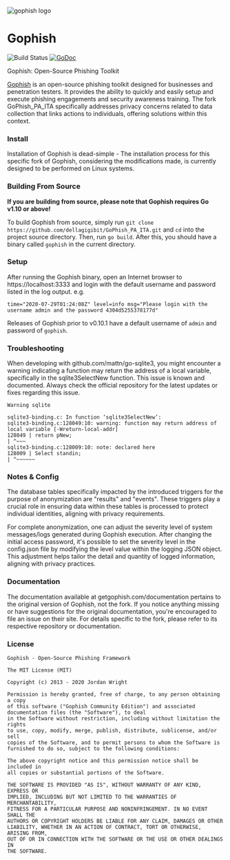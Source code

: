 ![gophish logo](https://raw.github.com/gophish/gophish/master/static/images/gophish_purple.png)

Gophish
=======

![Build Status](https://github.com/gophish/gophish/workflows/CI/badge.svg) [![GoDoc](https://godoc.org/github.com/gophish/gophish?status.svg)](https://godoc.org/github.com/gophish/gophish)

Gophish: Open-Source Phishing Toolkit

[Gophish](https://getgophish.com) is an open-source phishing toolkit designed for businesses and penetration testers. It provides the ability to quickly and easily setup and execute phishing engagements and security awareness training.
The fork GoPhish_PA_ITA specifically addresses privacy concerns related to data collection that links actions to individuals, offering solutions within this context.

### Install

Installation of Gophish is dead-simple - The installation process for this specific fork of Gophish, considering the modifications made, is currently designed to be performed on Linux systems.

### Building From Source
**If you are building from source, please note that Gophish requires Go v1.10 or above!**

To build Gophish from source, simply run ```git clone https://github.com/dellagigibit/GoPhish_PA_ITA.git``` and ```cd``` into the project source directory. Then, run ```go build```. After this, you should have a binary called ```gophish``` in the current directory.

### Setup
After running the Gophish binary, open an Internet browser to https://localhost:3333 and login with the default username and password listed in the log output.
e.g.
```
time="2020-07-29T01:24:08Z" level=info msg="Please login with the username admin and the password 4304d5255378177d"
```

Releases of Gophish prior to v0.10.1 have a default username of `admin` and password of `gophish`.

### Troubleshooting

When developing with github.com/mattn/go-sqlite3, you might encounter a warning indicating a function may return the address of a local variable, specifically in the sqlite3SelectNew function. This issue is known and documented. Always check the official repository for the latest updates or fixes regarding this issue.

```
Warning sqlite

sqlite3-binding.c: In function ‘sqlite3SelectNew’:
sqlite3-binding.c:128049:10: warning: function may return address of local variable [-Wreturn-local-addr]
128049 | return pNew;
| ^~~~
sqlite3-binding.c:128009:10: note: declared here
128009 | Select standin;
| ^~~~~~~
```

### Notes & Config

The database tables specifically impacted by the introduced triggers for the purpose of anonymization are "results" and "events". These triggers play a crucial role in ensuring data within these tables is processed to protect individual identities, aligning with privacy requirements.

For complete anonymization, one can adjust the severity level of system messages/logs generated during Gophish execution. After changing the initial access password, it's possible to set the severity level in the config.json file by modifying the level value within the logging JSON object. This adjustment helps tailor the detail and quantity of logged information, aligning with privacy practices.

### Documentation

The documentation available at getgophish.com/documentation pertains to the original version of Gophish, not the fork. If you notice anything missing or have suggestions for the original documentation, you're encouraged to file an issue on their site. For details specific to the fork, please refer to its respective repository or documentation.

### License
```
Gophish - Open-Source Phishing Framework

The MIT License (MIT)

Copyright (c) 2013 - 2020 Jordan Wright

Permission is hereby granted, free of charge, to any person obtaining a copy
of this software ("Gophish Community Edition") and associated documentation files (the "Software"), to deal
in the Software without restriction, including without limitation the rights
to use, copy, modify, merge, publish, distribute, sublicense, and/or sell
copies of the Software, and to permit persons to whom the Software is
furnished to do so, subject to the following conditions:

The above copyright notice and this permission notice shall be included in
all copies or substantial portions of the Software.

THE SOFTWARE IS PROVIDED "AS IS", WITHOUT WARRANTY OF ANY KIND, EXPRESS OR
IMPLIED, INCLUDING BUT NOT LIMITED TO THE WARRANTIES OF MERCHANTABILITY,
FITNESS FOR A PARTICULAR PURPOSE AND NONINFRINGEMENT. IN NO EVENT SHALL THE
AUTHORS OR COPYRIGHT HOLDERS BE LIABLE FOR ANY CLAIM, DAMAGES OR OTHER
LIABILITY, WHETHER IN AN ACTION OF CONTRACT, TORT OR OTHERWISE, ARISING FROM,
OUT OF OR IN CONNECTION WITH THE SOFTWARE OR THE USE OR OTHER DEALINGS IN
THE SOFTWARE.
```
